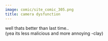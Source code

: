 ```yaml
---
image: comic/site_comic_305.png
title: camera dysfunction
---
```

well thats better than last time..  
(yea its less malicious and more annoying -clay)
